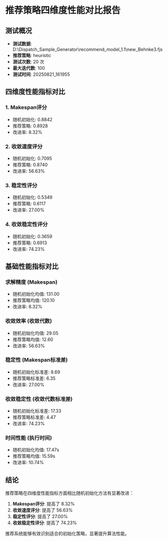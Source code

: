 # 推荐策略四维度性能对比报告

## 测试概况
- **测试数据**: D:\Dispatch_Sample_Generator\recommend_model_1.1\new_Behnke3.fjs
- **推荐策略**: heuristic
- **测试次数**: 20 次
- **最大迭代数**: 100
- **测试时间**: 20250821_161955

## 四维度性能指标对比

### 1. Makespan评分
- 随机初始化: 0.8842
- 推荐策略: 0.8928
- 改进率: 8.32%

### 2. 收敛速度评分
- 随机初始化: 0.7095
- 推荐策略: 0.8740
- 改进率: 56.63%

### 3. 稳定性评分
- 随机初始化: 0.5349
- 推荐策略: 0.6117
- 改进率: 27.00%

### 4. 收敛稳定性评分
- 随机初始化: 0.3659
- 推荐策略: 0.6913
- 改进率: 74.23%

## 基础性能指标对比

### 求解精度 (Makespan)
- 随机初始化均值: 131.00
- 推荐策略均值: 120.10
- 改进率: 8.32%

### 收敛效率 (收敛代数)
- 随机初始化均值: 29.05
- 推荐策略均值: 12.60
- 改进率: 56.63%

### 稳定性 (Makespan标准差)
- 随机初始化标准差: 8.69
- 推荐策略标准差: 6.35
- 改进率: 27.00%

### 收敛稳定性 (收敛代数标准差)
- 随机初始化标准差: 17.33
- 推荐策略标准差: 4.47
- 改进率: 74.23%

### 时间性能 (执行时间)
- 随机初始化均值: 17.47s
- 推荐策略均值: 15.59s
- 改进率: 10.74%

## 结论
推荐策略在四维度性能指标方面相比随机初始化方法有显著改进：
1. **Makespan评分**: 提高了 8.32%
2. **收敛速度评分**: 提高了 56.63%
3. **稳定性评分**: 提高了 27.00%
4. **收敛稳定性评分**: 提高了 74.23%

推荐系统能够有效识别适合的初始化策略，显著提升算法性能。
